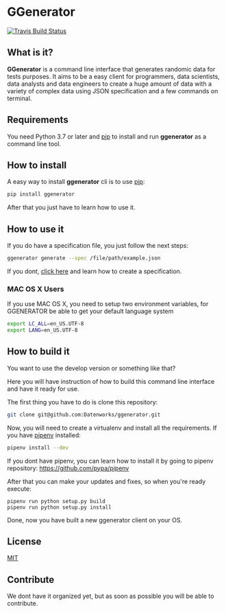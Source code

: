# GGenerator
[![Travis Build Status](https://travis-ci.org/Datenworks/ggenerator.svg?branch=master)](https://travis-ci.org/Datenworks/ggenerator)

## What is it? 

**GGenerator** is a command line interface that generates randomic data for tests purposes. It aims to be a easy client for programmers, data scientists, data analysts and data engineers to create a huge amount of data with a variety of complex data using JSON specification and a few commands on terminal.

## Requirements

You need Python 3.7 or later and [pip](https://github.com/pypa/pip) to install and run **ggenerator** as a command line tool.

## How to install

A easy way to install **ggenerator** cli is to use [pip](https://github.com/pypa/pip):

```bash
pip install ggenerator
```

After that you just have to learn how to use it.

## How to use it

If you do have a specification file, you just follow the next steps:

```bash
ggenerator generate --spec /file/path/example.json
```

If you dont, [click here](https://github.com/datenworks/ggenerator/wiki) and learn how to create a specification.


### MAC OS X Users
If you use MAC OS X, you need to setup two environment variables, for GGENERATOR be able to get your default language system
```bash
export LC_ALL=en_US.UTF-8
export LANG=en_US.UTF-8 
```
## How to build it

You want to use the develop version or something like that?

Here you will have instruction of how to build this command line interface and have it ready for use.

The first thing you have to do is clone this repository:

```bash
git clone git@github.com:Datenworks/ggenerator.git
```

Now, you will need to create a virtualenv and install all the requirements. If you have [pipenv](https://github.com/pypa/pipenv) installed:

```bash
pipenv install --dev
```

If you dont have pipenv, you can learn how to install it by going to pipenv repository: https://github.com/pypa/pipenv

After that you can make your updates and fixes, so when you're ready execute:

```
pipenv run python setup.py build
pipenv run python setup.py install
```

Done, now you have built a new ggenerator client on your OS.

## License

[MIT](LICENSE)

## Contribute

We dont have it organized yet, but as soon as possible you will be able to contribute.